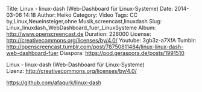 Title: Linux - linux-dash (Web-Dashboard für Linux-Systeme)
Date: 2014-03-06 14:18
Author: Heiko
Category: Video
Tags: CC by,Linux,Neueinsteiger,ohne Musik,screencast,linuxdash
Slug: Linux_linuxdash_WebDashboard_fuer_LinuxSysteme
Album: http://www.openscreencast.de
Duration: 226000
License: http://creativecommons.org/licenses/by/4.0/
Youtube: 3gb3z-a7XfA
Tumblr: http://openscreencast.tumblr.com/post/78750811484/linux-linux-dash-web-dashboard-fuer
Diaspora: https://pod.geraspora.de/posts/1991510

Linux - linux-dash (Web-Dashboard für Linux-Systeme)  
Lizenz: <http://creativecommons.org/licenses/by/4.0/>  
  
<https://github.com/afaqurk/linux-dash>


